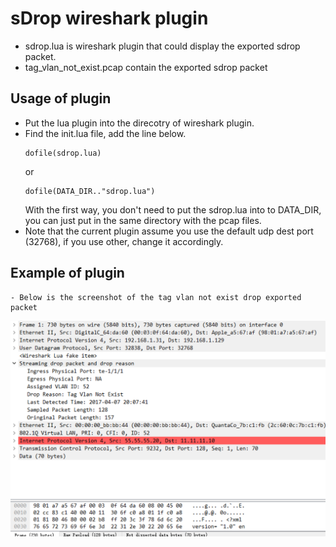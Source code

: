 # sDrop wireshark plugin

- sdrop.lua is wireshark plugin that could display the exported sdrop packet.
- tag\_vlan\_not\_exist.pcap contain the exported sdrop packet 

## Usage of plugin
- Put the lua plugin into the direcotry of wireshark plugin. <br>
- Find the init.lua file, add the line below.<br>
    ```
    dofile(sdrop.lua)
    ```
    or<br>
    ```
    dofile(DATA_DIR.."sdrop.lua")  
    ```
    With the first way, you don't need to put the sdrop.lua into to DATA_DIR, you can just put in the same directory with the pcap files.<br>
- Note that the current plugin assume you use the default udp dest port (32768), if you use other, change it accordingly.<br>

## Example of plugin

    - Below is the screenshot of the tag vlan not exist drop exported packet

![tag\_vlan\_not\_exist](./tag_vlan_not_exist.png)



